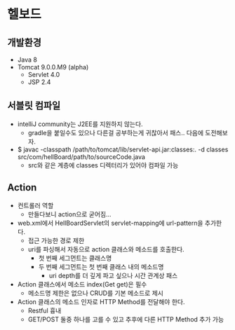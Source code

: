 # 헬보드
## 개발환경
* Java 8
* Tomcat 9.0.0.M9 (alpha)
	* Servlet 4.0
	* JSP 2.4

## 서블릿 컴파일
* intelliJ community는 J2EE를 지원하지 않는다.
	* gradle을 붙일수도 있으나 다른걸 공부하는게 귀찮아서 패스.. 다음에 도전해보자.
* $ javac -classpath /path/to/tomcat/lib/servlet-api.jar:classes:. -d classes src/com/hellBoard/path/to/sourceCode.java
	* src와 같은 계층에 classes 디렉터리가 있어야 컴파일 가능

## Action
* 컨트롤러 역할
	* 만들다보니 action으로 굳어짐...
* web.xml에서 HellBoardServlet의 servlet-mapping에 url-pattern을 추가한다.
	* 접근 가능한 경로 제한
	* uri를 파싱해서 자동으로 action 클래스와 메소드를 호출한다.
		* 첫 번째 세그먼트는 클래스명
		* 두 번째 세그먼트는 첫 번째 클래스 내의 메소드명
			* uri depth를 더 깊게 파고 싶으나 시간 관계상 패스
* Action 클래스에서 메소드 index(Get get)은 필수
	* 메소드명 제한은 없으나 CRUD를 기본 메소드로 제시
* Action 클래스의 메소드 인자로 HTTP Method를 전달해야 한다.
	* Restful 흉내
	* GET/POST 둘중 하나를 고를 수 있고 추후에 다른 HTTP Method 추가 가능
